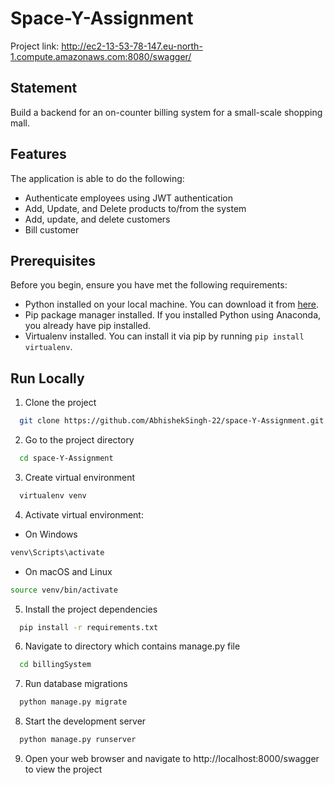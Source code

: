 
# Space-Y-Assignment

Project link: http://ec2-13-53-78-147.eu-north-1.compute.amazonaws.com:8080/swagger/

## Statement

Build a backend for an on-counter billing system for a small-scale shopping mall.

## Features

The application is able to do the following:
 - Authenticate employees using JWT authentication
 - Add, Update, and Delete products to/from the system
 - Add, update, and delete customers
 - Bill customer

## Prerequisites

Before you begin, ensure you have met the following requirements:
- Python installed on your local machine. You can download it from [here](https://www.python.org/downloads/).
- Pip package manager installed. If you installed Python using Anaconda, you already have pip installed.
- Virtualenv installed. You can install it via pip by running `pip install virtualenv`.


## Run Locally

1. Clone the project

```bash
  git clone https://github.com/AbhishekSingh-22/space-Y-Assignment.git
```

2. Go to the project directory

```bash
  cd space-Y-Assignment
```

3. Create virtual environment

```bash
  virtualenv venv
```

4. Activate virtual environment:

 - On Windows

 ```bash
 venv\Scripts\activate
 ```

 - On macOS and Linux

  ```bash
 source venv/bin/activate
 ```

5. Install the project dependencies

```bash
  pip install -r requirements.txt
```
6. Navigate to directory which contains manage.py file

```bash
  cd billingSystem
```

7. Run database migrations

```bash
  python manage.py migrate
```

8. Start the development server

```bash
  python manage.py runserver
```

9. Open your web browser and navigate to http://localhost:8000/swagger to view the project




